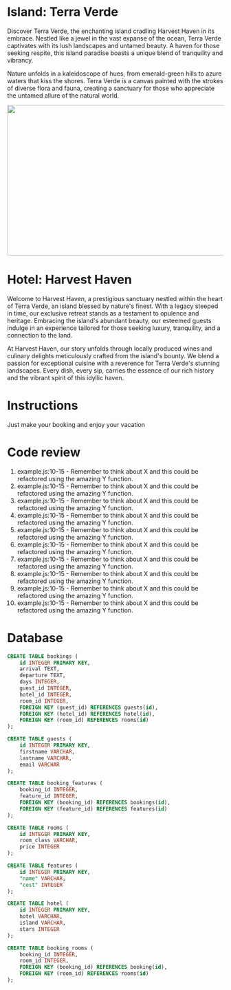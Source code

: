 
# Island: Terra Verde

Discover Terra Verde, the enchanting island cradling Harvest Haven in its embrace. Nestled like a jewel in the vast expanse of the ocean, Terra Verde captivates with its lush landscapes and untamed beauty. A haven for those seeking respite, this island paradise boasts a unique blend of tranquility and vibrancy.

Nature unfolds in a kaleidoscope of hues, from emerald-green hills to azure waters that kiss the shores. Terra Verde is a canvas painted with the strokes of diverse flora and fauna, creating a sanctuary for those who appreciate the untamed allure of the natural world.

<img src="https://media.giphy.com/media/Yr6XX2U8eT9kckJY5S/giphy.gif" width="700" height="350" />

# Hotel: Harvest Haven

Welcome to Harvest Haven, a prestigious sanctuary nestled within the heart of Terra Verde, an island blessed by nature's finest. With a legacy steeped in time, our exclusive retreat stands as a testament to opulence and heritage. Embracing the island's abundant beauty, our esteemed guests indulge in an experience tailored for those seeking luxury, tranquility, and a connection to the land.

At Harvest Haven, our story unfolds through locally produced wines and culinary delights meticulously crafted from the island's bounty. We blend a passion for exceptional cuisine with a reverence for Terra Verde's stunning landscapes. Every dish, every sip, carries the essence of our rich history and the vibrant spirit of this idyllic haven.



# Instructions

Just make your booking and enjoy your vacation

# Code review

1. example.js:10-15 - Remember to think about X and this could be refactored using the amazing Y function.
2. example.js:10-15 - Remember to think about X and this could be refactored using the amazing Y function.
3. example.js:10-15 - Remember to think about X and this could be refactored using the amazing Y function.
4. example.js:10-15 - Remember to think about X and this could be refactored using the amazing Y function.
5. example.js:10-15 - Remember to think about X and this could be refactored using the amazing Y function.
6. example.js:10-15 - Remember to think about X and this could be refactored using the amazing Y function.
7. example.js:10-15 - Remember to think about X and this could be refactored using the amazing Y function.
8. example.js:10-15 - Remember to think about X and this could be refactored using the amazing Y function.
9. example.js:10-15 - Remember to think about X and this could be refactored using the amazing Y function.
10. example.js:10-15 - Remember to think about X and this could be refactored using the amazing Y function.


# Database

```sql
CREATE TABLE bookings (
    id INTEGER PRIMARY KEY,
    arrival TEXT,
    departure TEXT,
    days INTEGER,
    guest_id INTEGER,
    hotel_id INTEGER,
    room_id INTEGER,
    FOREIGN KEY (guest_id) REFERENCES guests(id),
    FOREIGN KEY (hotel_id) REFERENCES hotel(id),
    FOREIGN KEY (room_id) REFERENCES rooms(id)
);

CREATE TABLE guests (
    id INTEGER PRIMARY KEY,
    firstname VARCHAR,
    lastname VARCHAR,
    email VARCHAR
);

CREATE TABLE booking_features (
    booking_id INTEGER,
    feature_id INTEGER,
    FOREIGN KEY (booking_id) REFERENCES bookings(id),
    FOREIGN KEY (feature_id) REFERENCES features(id)
);

CREATE TABLE rooms (
    id INTEGER PRIMARY KEY,
    room_class VARCHAR,
    price INTEGER
);

CREATE TABLE features (
    id INTEGER PRIMARY KEY,
    "name" VARCHAR,
    "cost" INTEGER
);

CREATE TABLE hotel (
    id INTEGER PRIMARY KEY,
    hotel VARCHAR,
    island VARCHAR,
    stars INTEGER
);

CREATE TABLE booking_rooms (
    booking_id INTEGER,
    room_id INTEGER,
    FOREIGN KEY (booking_id) REFERENCES booking(id),
    FOREIGN KEY (room_id) REFERENCES rooms(id)
);

```
